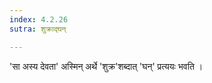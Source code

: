 ```yaml
---
index: 4.2.26
sutra: शुक्राद्घन्

---
```

'सा अस्य देवता' अस्मिन् अर्थे 'शुक्र'शब्दात् 'घन्' प्रत्ययः भवति । 